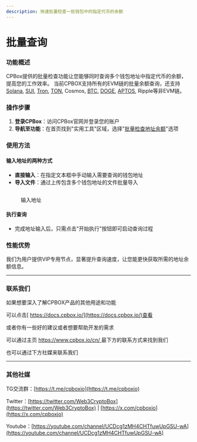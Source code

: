 ```yaml
---
description: 快速批量检查一批钱包中的指定代币的余额
---
```


# 批量查询

### 功能概述

CPBox提供的批量检查功能让您能够同时查询多个钱包地址中指定代币的余额，提高您的工作效率。 当前CPBOX支持所有的EVM链的批量余额查询，还支持[Solana](https://www.cpbox.io/cn/solana/check-balance), [SUI](https://www.cpbox.io/cn/sui/check-balance), [Tron](https://www.cpbox.io/cn/tron/check-balance), [TON](https://www.cpbox.io/cn/ton/check-balance), Cosmos, [BTC](https://www.cpbox.io/check-balance/btc), [DOGE](https://www.cpbox.io/cn/check-balance/doge), [APTOS](https://www.cpbox.io/cn/aptos/check-balance), Ripple等非EVM链。

### 操作步骤

1. **登录CPBox**：访问CPBox官网并登录您的账户
2. **导航至功能**：在首页找到"实用工具"区域，选择"[批量检查地址余额](https://www.cpbox.io/cn/batch/check-balance)"选项

### 使用方法

#### 输入地址的两种方式

* **直接输入**：在指定文本框中手动输入需要查询的钱包地址
* **导入文件**：通过上传包含多个钱包地址的文件批量导入



<figure><img src="https://www.cpbox.io/cpfiles/2024-05-22/d1fz590sten8waborp.png" alt=""><figcaption><p>输入地址</p></figcaption></figure>

#### 执行查询

* 完成地址输入后，只需点击"开始执行"按钮即可启动查询过程

### 性能优势

我们为用户提供VIP专用节点，显著提升查询速度，让您能更快获取所需的地址余额信息。

***

### 联系我们

如果想要深入了解CPBOX产品的其他用途和功能

可以点击[ https://docs.cpbox.io/](https://docs.cpbox.io/)查看

或者你有一些好的建议或者想要帮助开发的需求

可以通过主页 [https://www.cpbox.io/cn/ ](https://www.cpbox.io/cn/)最下方的联系方式来找到我们

也可以通过下方社媒来联系我们

***

### 其他社媒

TG交流群：[https://t.me/cpboxio](https://t.me/cpboxio)

Twitter：[https://twitter.com/Web3CryptoBox](https://twitter.com/Web3CryptoBox) | [https://x.com/cpboxio](https://x.com/cpboxio)

Youtube：[https://youtube.com/channel/UCDcg1zMH4CHTfuwUpGSU-wA](https://youtube.com/channel/UCDcg1zMH4CHTfuwUpGSU-wA)


